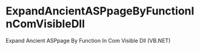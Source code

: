 # ExpandAncientASPpageByFunctionInComVisibleDll
Expand Ancient ASPpage By Function In Com Visible Dll (VB.NET)

